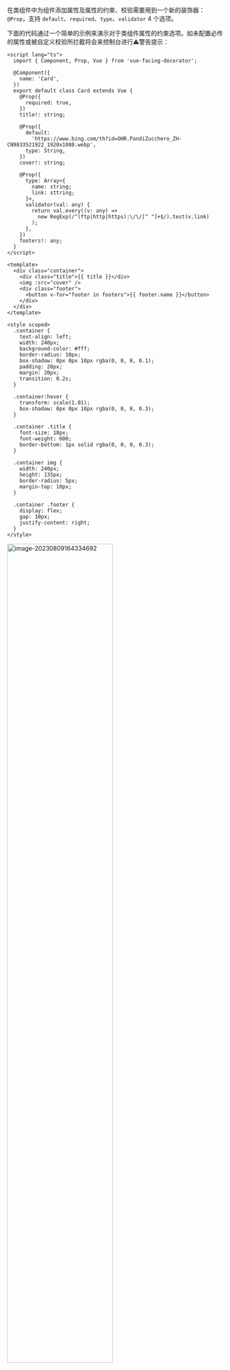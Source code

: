 在类组件中为组件添加属性及属性的约束、校验需要用到一个新的装饰器：`@Prop`，支持 `default`、`required`、`type`、`validator` 4 个选项。

下面的代码通过一个简单的示例来演示对于类组件属性的约束选项。如未配置必传的属性或被自定义校验所拦截将会来控制台进行⚠️警告提示：

```vue
<script lang="ts">
  import { Component, Prop, Vue } from 'vue-facing-decorator';

  @Component({
    name: 'Card',
  })
  export default class Card extends Vue {
    @Prop({
      required: true,
    })
    title!: string;

    @Prop({
      default:
        'https://www.bing.com/th?id=OHR.PandiZucchero_ZH-CN9833521922_1920x1080.webp',
      type: String,
    })
    cover!: string;

    @Prop({
      type: Array<{
        name: string;
        link: sttring;
      }>,
      validator(val: any) {
        return val.every((v: any) =>
          new RegExp(/^(ftp|http|https):\/\/[^ "]+$/).test(v.link)
        );
      },
    })
    footers!: any;
  }
</script>

<template>
  <div class="container">
    <div class="title">{{ title }}</div>
    <img :src="cover" />
    <div class="footer">
      <button v-for="footer in footers">{{ footer.name }}</button>
    </div>
  </div>
</template>

<style scoped>
  .container {
    text-align: left;
    width: 240px;
    background-color: #fff;
    border-radius: 10px;
    box-shadow: 0px 0px 10px rgba(0, 0, 0, 0.1);
    padding: 20px;
    margin: 20px;
    transition: 0.2s;
  }

  .container:hover {
    transform: scale(1.01);
    box-shadow: 0px 0px 10px rgba(0, 0, 0, 0.3);
  }

  .container .title {
    font-size: 18px;
    font-weight: 600;
    border-bottom: 1px solid rgba(0, 0, 0, 0.3);
  }

  .container img {
    width: 240px;
    height: 135px;
    border-radius: 5px;
    margin-top: 10px;
  }

  .container .footer {
    display: flex;
    gap: 10px;
    justify-content: right;
  }
</style>

```



<img src="https://picgo-2022.oss-cn-beijing.aliyuncs.com/202308091643644.png" alt="image-20230809164334692" style="width:70%;" />

